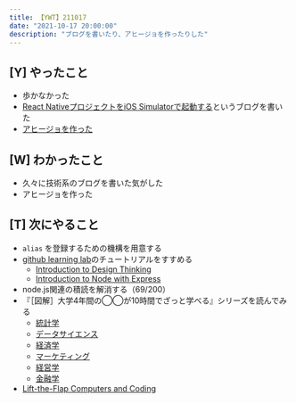 ```yaml
---
title: 【YWT】211017
date: "2021-10-17 20:00:00"
description: "ブログを書いたり、アヒージョを作ったりした"
---
```


## [Y] やったこと

- 歩かなかった
- [React NativeプロジェクトをiOS Simulatorで起動する](https://twitter.com/camomile_cafe/status/1449625612692295682)というブログを書いた
- [アヒージョを作った](https://twitter.com/camomile_cafe/status/1449677677657411585)

## [W] わかったこと

- 久々に技術系のブログを書いた気がした
- アヒージョを作った

## [T] 次にやること

- `alias` を登録するための機構を用意する
- [github learning lab](https://lab.github.com/githubtraining)のチュートリアルをすすめる
  - [Introduction to Design Thinking](https://lab.github.com/githubtraining/introduction-to-design-thinking)
  - [Introduction to Node with Express](https://lab.github.com/everydeveloper/introduction-to-node-with-express)
- node.js関連の積読を解消する（69/200）
- 『［図解］大学4年間の◯◯が10時間でざっと学べる』シリーズを読んでみる
  - [統計学](https://www.amazon.co.jp/dp/B07PXB4NN9)
  - [データサイエンス](https://www.amazon.co.jp/dp/B07XNW3TQM)
  - [経済学](https://www.amazon.co.jp/dp/B01KNLFHH6)
  - [マーケティング](https://www.amazon.co.jp/dp/B07BNC2SV3)
  - [経営学](https://www.amazon.co.jp/dp/B071SKDF3L)
  - [金融学](https://www.amazon.co.jp/dp/B07BB6Z7FW)
- [Lift-the-Flap Computers and Coding](https://www.amazon.co.jp/dp/1409591514)

<!-- https://twitter.com/camomile_cafe/status/1455775212377501702?s=20 -->
